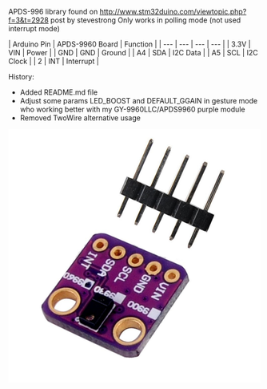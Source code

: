 APDS-996 library found on http://www.stm32duino.com/viewtopic.php?f=3&t=2928 post by stevestrong
Only works in polling mode (not used interrupt mode)

| Arduino Pin | APDS-9960 Board | Function |
| --- | --- | --- | --- |
| 3.3V | VIN | Power |
| GND | GND | Ground |
| A4 | SDA | I2C Data |
| A5 | SCL | I2C Clock |
| 2 | INT | Interrupt |

History:
* Added README.md file
* Adjust some params LED_BOOST and DEFAULT_GGAIN in gesture mode who working better with my GY-9960LLC/APDS9960 purple module
* Removed TwoWire alternative usage

![alt text](APDS9960-purple.jpg "Purple module GY-9960LLC APDS9960")
